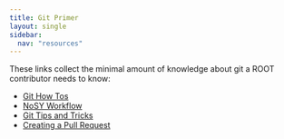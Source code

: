 ```yaml
---
title: Git Primer
layout: single
sidebar:
  nav: "resources"
---
```


These links collect the minimal amount of knowledge about git a ROOT contributor
needs to know:

 - [Git How Tos](Git_How_Tos)
 - [NoSY Workflow](NoSY_Workflow)
 - [Git Tips and Tricks](Git_Tips_and_Tricks)
 - [Creating a Pull Request](Creating_PR)

